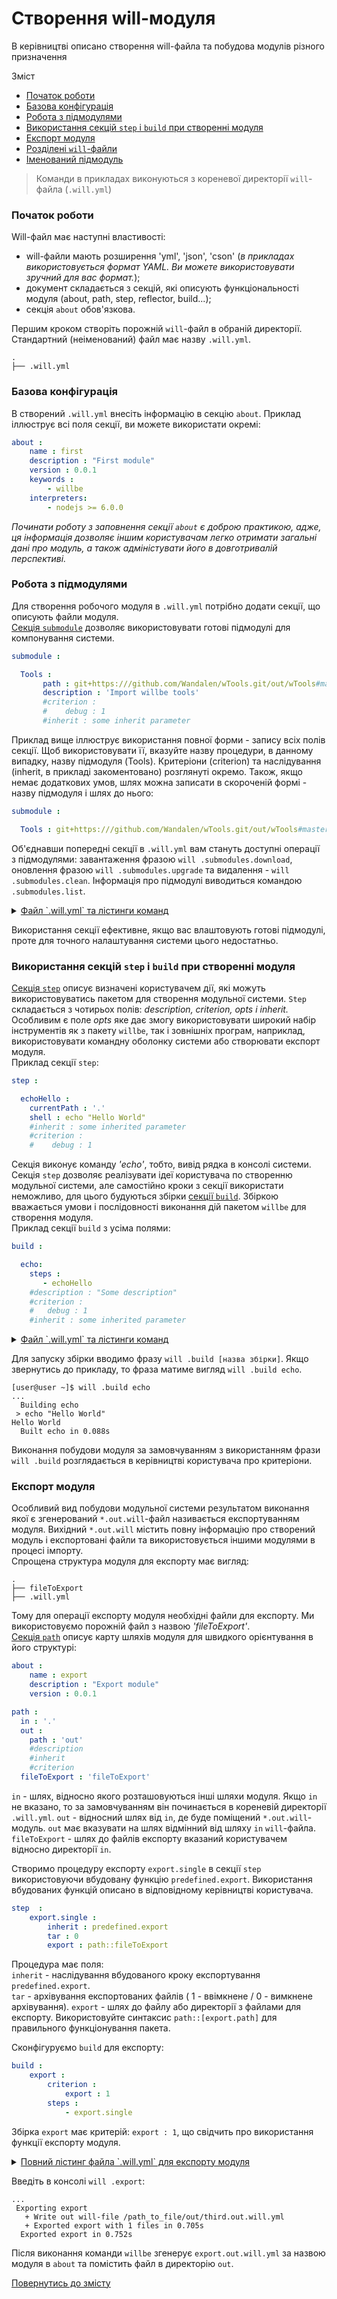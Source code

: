 # Створення will-модуля

В керівництві описано створення will-файла та побудова модулів різного призначення

<a name="topics"></a>

Зміст   
- [Початок роботи](#start)
- [Базова конфігурація](#basic-configuration)
- [Робота з підмодулями](#submodules-importing)
- [Використання секцій `step` i `build` при створенні модуля](#step-and-build)
- [Експорт модуля](#module-export)
- [Розділені `will`-файли](#split-will-file)
- [Іменований підмодуль](#named-module)

> Команди в прикладах виконуються з кореневої директорії `will`- файла (`.will.yml`)

<a name="start"></a>
### Початок роботи
Will-файл має наступні властивості:
- will-файли мають розширення 'yml', 'json', 'cson' (_в прикладах використовується формат YAML. Ви можете використовувати зручний для вас формат._);
- документ складається з секцій, які описують функціональності модуля (about, path, step, reflector, build...);
- секція `about` обов'язкова.  

Першим кроком створіть порожній `will`-файл в обраній директорії. Стандартний (неіменований) файл має назву `.will.yml`.

```
.
├── .will.yml  

```

<a name="basic-configuration"></a>
### Базова конфігурація
В створений `.will.yml` внесіть інформацію в секцію `about`. Приклад іллюструє всі поля секції, ви можете використати окремі:

```yaml
about :
    name : first
    description : "First module"
    version : 0.0.1
    keywords :
        - willbe
    interpreters:
        - nodejs >= 6.0.0
```

_Починати роботу з заповнення секції `about` є доброю практикою, адже, ця інформація дозволяє іншим користувачам легко отримати загальні дані про модуль, а також адміністувати його в довготривалій перспективі._  

<a name="submodules-importing"></a>
### Робота з підмодулями
Для створення робочого модуля в `.will.yml` потрібно додати секції, що описують файли модуля.  
[Секція `submodule`](WillFileStructure.ukr.md#submodule) дозволяє використовувати готові підмодулі для компонування системи.

```yaml
submodule :

  Tools :
       path : git+https:///github.com/Wandalen/wTools.git/out/wTools#master
       description : 'Import willbe tools'
       #criterion :
       #    debug : 1
       #inherit : some inherit parameter

```
Приклад вище іллюструє використання повної форми - запису всіх полів секції. Щоб використовувати її, вказуйте назву процедури, в данному випадку, назву підмодуля (Tools). Критеріони (criterion) та наслідування (inherit, в прикладі закоментовано) розглянуті окремо. Також, якщо немає додаткових умов, шлях можна записати в скороченій формі - назву підмодуля і шлях до нього:

```yaml
submodule :

  Tools : git+https:///github.com/Wandalen/wTools.git/out/wTools#master

```

Об'єднавши попередні секції в `.will.yml` вам стануть доступні операції з підмодулями: завантаження фразою `will .submodules.download`, оновлення фразою `will .submodules.upgrade` та видалення - `will .submodules.clean`. Інформація про підмодулі виводиться командою `.submodules.list`.
<details>
  <summary><u>Файл `.will.yml` та лістинги команд</u></summary>

```yaml

about :
    name : first
    description : "First module"
    version : 0.0.1
    keywords :
        - willbe
    interpreters:
        - nodejs >= 6.0.0

submodule :

    Tools :
       path : git+https:///github.com/Wandalen/wTools.git/out/wTools#master
       description : 'Import willbe tools'
       #criterion :
       #    debug : 1
       #inherit : some inherited parameter

```
<p> </p>

```
[user@user ~]$ will .submodules.list
...
submodule::Tools
  path : git+https:///github.com/Wandalen/wTools.git/out/wTools#master
  description : Downloading submodules from GitHub
  criterion :
    default : 1
  isDownloaded : false
  Exported builds : []

```

<p> </p>

```
[user@user ~]$ will .submodules.download
...
   . Read : /path_to_file/.module/Tools/out/wTools.out.will.yml
   + module::Tools was downloaded in 12.360s
 + 1/1 submodule(s) of module::first were downloaded in 12.365s

```
<p> </p>

```
[user@user ~]$ will .submodules.upgrade
...
. Read : /path_to_file/.module/PathFundamentals/out/wTools.out.will.yml
+ module::Tools was upgraded in 15.133s
+ 1/1 submodule(s) of module::first were upgraded in 15.138s

```
<p> </p>

```
[user@user ~]$ will .submodules.clean
...
 - Clean deleted 252 file(s) in 0.907s

```

</details>

Використання секції ефективне, якщо вас влаштовують готові підмодулі, проте для точного налаштування системи цього недостатньо.


<a name="step-and-build"></a>
### Використання секцій `step` i `build` при створенні модуля
[Секція `step`](WillFileStructure.ukr.md#step) описує визначені користувачем дії, які можуть використовуватись пакетом для створення модульної системи. `Step` складається з чотирьох полів: _description, criterion, opts i inherit._  Особливим є поле _opts_ яке дає змогу використовувати широкий набір інструментів як з пакету `willbe`, так і зовнішніх програм, наприклад, використовувати командну оболонку системи або створювати експорт модуля.    
Приклад секції `step`:

```yaml
step :

  echoHello :
    currentPath : '.'
    shell : echo "Hello World"
    #inherit : some inherited parameter
    #criterion :
    #    debug : 1

```
Секція виконує команду _'echo'_, тобто, вивід рядка в консолі системи.
Секція `step` дозволяє реалізувати ідеї користувача по створенню модульної системи, але самостійно кроки з секції використати неможливо, для цього будуються збірки [секції `build`](WillFileStructure.ukr.md#build). Збіркою вважається умови і послідовності виконання дій пакетом `willbe` для створення модуля.  
Приклад секції `build` з усіма полями:

```yaml
build :

  echo:
    steps :
       - echoHello
    #description : "Some description"
    #criterion :
    #   debug : 1
    #inherit : some inherited parameter

```

<details>
  <summary><u>Файл `.will.yml` та лістинги команд</u></summary>

```yaml

about :
    name : buildWithStep

step :

  echoHello :
    currentPath : '.'
    shell : echo "Hello World"
    #inherit : some inherited parameter
    #criterion :
    #    debug : 1

build :

  echo:
    steps :
       - echoHello
    #description : "Some description"
    #criterion :
    #   debug : 1
    #inherit : some inherited parameter

```
<p> </p>


</details>

Для запуску збірки вводимо фразу `will .build [назва збірки]`. Якщо звернутись до прикладу, то фраза матиме вигляд `will .build echo`.

```
[user@user ~]$ will .build echo
...
  Building echo
 > echo "Hello World"
Hello World
  Built echo in 0.088s
```

Виконання побудови модуля за замовчуванням з використанням фрази `will .build` розглядається в керівництві користувача про критеріони.

### <a name="#module-export"></a> Експорт модуля
Особливий вид побудови модульної системи результатом виконання якої є згенерований `*.out.will`-файл називається експортуванням модуля. Вихідний `*.out.will` містить повну інформацію про створений модуль і експортовані файли та використовується іншими модулями в процесі імпорту.  
Спрощена структура модуля для експорту має вигляд:

```
.
├── fileToExport
├── .will.yml
```
Тому для операції експорту модуля необхідні файли для експорту. Ми використовуємо порожній файл з назвою _'fileToExport'_.  
[Секція `path`](WillFileStructure.ukr.md#path) описує карту шляхів модуля для швидкого орієнтування в його структурі:

``` yaml
about :
    name : export
    description : "Export module"
    version : 0.0.1

path :
  in : '.'
  out :
    path : 'out'
    #description
    #inherit
    #criterion
  fileToExport : 'fileToExport'

```

`in` - шлях, відносно якого розташовуються інші шляхи модуля. Якщо `in` не вказано, то за замовчуванням він починається в кореневій директорії `.will.yml`.
`out` - відносний шлях від `in`, де буде поміщений `*.out.will`-модуль. `out` має вказувати на шлях відмінний від шляху `in` `will`-файла.   
`fileToExport` - шлях до файлів експорту вказаний користувачем відносно директорії `in`.

Створимо процедуру експорту `export.single` в секції `step` використовуючи вбудовану функцію `predefined.export`. Використання вбудованих функцій описано в відповідному керівництві користувача.

``` yaml
step  :
    export.single :
        inherit : predefined.export
        tar : 0
        export : path::fileToExport

```

Процедура має поля:  
`inherit` - наслідування вбудованого кроку експортування `predefined.export`.  
`tar` - архівування експортованих файлів ( 1 - ввімкнене / 0 - вимкнене архівування).
`export` - шлях до файлу або директорії з файлами для експорту. Використовуйте синтаксис `path::[export.path]` для правильного функціонування пакета.

Сконфігуруємо `build` для експорту:
``` yaml
build :
    export :
        criterion :
            export : 1
        steps :
            - export.single
```
Збірка `export` має критерій: `export : 1`, що свідчить про використання функції експорту модуля.

<details>
  <summary><u>Повний лістинг файла `.will.yml` для експорту модуля</u></summary>

```yaml

about :
    name : export
    description : "Export module"
    version : 0.0.1

path :
  in : '.'
  out :
    path : 'out'
    #description
    #inherit
    #criterion
  fileToExport : 'fileToExport'

step  :
  export.single :
      inherit : predefined.export
      export : path::fileToExport
      tar : 0

build :
  export :
      criterion :
         export : 1
      steps :
         - export.single
```
</details>

Введіть в консолі `will .export`:

```
...
 Exporting export
   + Write out will-file /path_to_file/out/third.out.will.yml
   + Exported export with 1 files in 0.705s
  Exported export in 0.752s

```

Після виконання команди `willbe` згенерує `export.out.will.yml` за назвою модуля в `about` та помістить файл в директорію `out`.

[Повернутись до змісту](../README.md#manuals)

